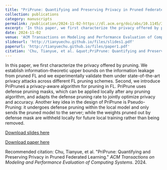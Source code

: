 ```yaml
---
title: "PriPrune: Quantifying and Preserving Privacy in Pruned Federated Learning"
collection: publications
category: manuscripts
permalink: /publication/2024-11-02-https://dl.acm.org/doi/abs/10.1145/3702241
excerpt: 'In this paper, we first characterize the privacy offered by pruning. We establish information-theoretic upper bounds on the information leakage from pruned FL and we experimentally validate them under state-of-the-art privacy attacks across different FL pruning schemes. Second, we introduce PriPruneś a privacy-aware algorithm for pruning in FL. PriPrune uses defense pruning masks, which can be applied locally after any pruning algorithm, and adapts the defense pruning rate to jointly optimize privacy and accuracy. Another key idea in the design of PriPrune is Pseudo-Pruning: it undergoes defense pruning within the local model and only sends the pruned model to the server; while the weights pruned out by defense mask are withheld locally for future local training rather than being removed.'
date: 2024-11-02
venue: 'ACM Transactions on Modeling and Performance Evaluation of Computing Systems'
slidesurl: 'http://tianyuechu.github.io/files/slides1.pdf'
paperurl: 'http://tianyuechu.github.io/files/paper1.pdf'
citation: 'Chu, Tianyue, et al. &quot;PriPrune: Quantifying and Preserving Privacy in Pruned Federated Learning.&quot; <i>ACM Transactions on Modeling and Performance Evaluation of Computing Systems</i>. 2024.'
---
```

In this paper, we first characterize the privacy offered by pruning. We establish information-theoretic upper bounds on the information leakage from pruned FL and we experimentally validate them under state-of-the-art privacy attacks across different FL pruning schemes. Second, we introduce PriPruneś a privacy-aware algorithm for pruning in FL. PriPrune uses defense pruning masks, which can be applied locally after any pruning algorithm, and adapts the defense pruning rate to jointly optimize privacy and accuracy. Another key idea in the design of PriPrune is Pseudo-Pruning: it undergoes defense pruning within the local model and only sends the pruned model to the server; while the weights pruned out by defense mask are withheld locally for future local training rather than being removed.

[Download slides here](http://academicpages.github.io/files/slides1.pdf)

[Download paper here](http://academicpages.github.io/files/paper1.pdf)

Recommended citation: Chu, Tianyue, et al. "PriPrune: Quantifying and Preserving Privacy in Pruned Federated Learning." <i>ACM Transactions on Modeling and Performance Evaluation of Computing Systems</i>. 2024.